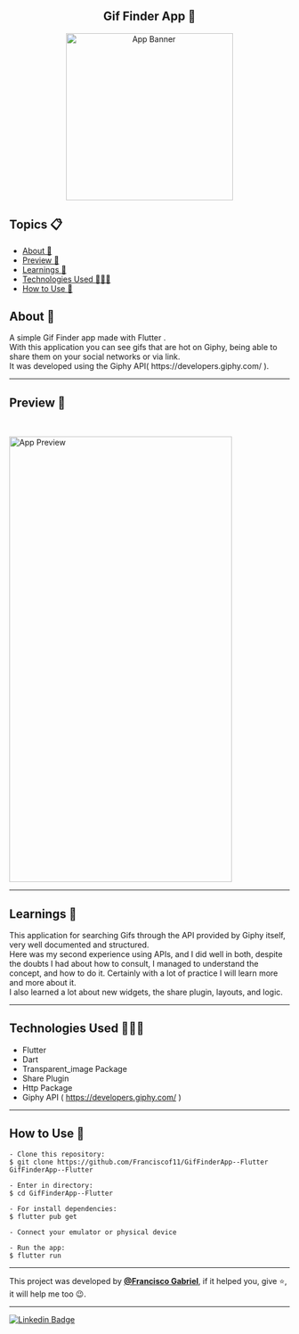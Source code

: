 <h2 align="center">Gif Finder App 🔎</h2>
<p align="center">
    <img src="https://i.imgur.com/uwih2SA.png" height="300" alt="App Banner" />
</p>

   <h2>Topics 📋</h2>

  <p>
   
   - [About 📖](#about-)
   - [Preview 📱](#preview-)
   - [Learnings 🤯](#---learnings----)
   - [Technologies Used 👨🏽‍💻](#---technologies-used----)
   - [How to Use 🤔](#how-to-use-)
   </p>

   <h2>About 📖</h2>
   
   <p>
       A simple Gif Finder app made with Flutter .<br>
   With this application you can see gifs that are hot on Giphy, being able to share them on your social networks or via link.<br>
   It was developed using the Giphy API( https://developers.giphy.com/ ).<br>
   </p>

---

   <h2>Preview 📱</h2><br>

   <p a>
   <img src="https://github.com/felipecastrosales/Gif-Finder/raw/master/demos/demo_1.gif"  align="center" width="400" height="800" alt="App Preview"> 
   </p>

---

 <h2>
   Learnings 🤯
   </h2>
   This application for searching Gifs through the API provided by Giphy itself, very well documented and structured.<br>
   Here was my second experience using APIs, and I did well in both, despite the doubts I had about how to consult, I managed to understand the concept, and how to do    it.
   Certainly with a lot of practice I will learn more and more about it.<br>
   I also learned a lot about new widgets, the share plugin, layouts, and logic.

---

 <h2>
   Technologies Used 👨🏽‍💻
   </h2>
   
  * Flutter
  * Dart
  * Transparent_image Package
  * Share Plugin
  * Http Package
  * Giphy API ( https://developers.giphy.com/ )

---

   <h2>How to Use 🤔</h2>

```
- Clone this repository:
$ git clone https://github.com/Franciscof11/GifFinderApp--Flutter GifFinderApp--Flutter

- Enter in directory:
$ cd GifFinderApp--Flutter

- For install dependencies:
$ flutter pub get

- Connect your emulator or physical device

- Run the app:
$ flutter run
```

---

This project was developed by **[@Francisco Gabriel](https://www.linkedin.com/in/franciscossg/)**,
if it helped you, give ⭐, it will help me too 😉.

---

   <div>

[![Linkedin Badge](https://img.shields.io/badge/-Francisco%20Gabriel-292929?style=flat-square&logo=Linkedin&logoColor=blue&link=https://www.linkedin.com/in/franciscossg/)](https://www.linkedin.com/in/franciscossg/)

   </div>
